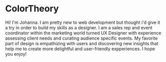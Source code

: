 # ColorTheory
Hi! I'm Johanna. I am pretty new to web development but thought i'd give it a try in order to build my skills as a designer. I am a sales rep and event coordinator within the marketing world turned UX Designer with experience assessing client needs and curating audience specific events. My favorite part of design is empathizing with users and discovering new insights that help me to create more delightful and user-friendly expperiences. I hope you enjoy!
